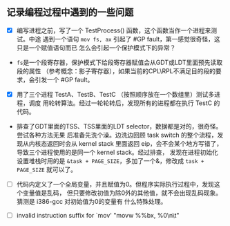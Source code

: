 ## 记录编程过程中遇到的一些问题

- [x] 编写进程之前，写了一个 TestProcess() 函数，这个函数当作一个进程来测试。中途
遇到一个语句 ``mov fs, ax`` 引起了 #GP fault，第一感觉很奇怪，这只是一个赋值语句而已
怎么会引起一个保护模式下的异常？

-  ``fs``是一个段寄存器，保护模式下给段寄存器赋值会从GDT或LDT里面预先读取段的属性
（参考概念：影子寄存器），如果当前的CPL\RPL不满足目的段的要求，会引发一个 #GP fault。

- [x] 用了三个进程 TestA、TestB、TestC （按照顺序放在一个数组里）测试多进程，调度
用轮转算法。经过一轮轮转后，发现所有的进程都在执行 TestC 的代码。

- 排查了GDT里面的TSS、TSS里面的LDT selector，数据都是对的，很奇怪。尝试各种方法无果
后准备先洗个澡。边洗边回顾 task switch 的整个流程，发现从内核态返回时会从 kernel stack
里面返回 eip，会不会某个地方写错了，导致三个进程使用的是同一个 kernel stack。经过排查，
发现在进程初始化设置堆栈时用的是 ``&task + PAGE_SIZE``，多加了一个&，修改成
``task + PAGE_SIZE`` 就可以了。

- [ ] 代码内定义了一个全局变量，并且赋值为0。但程序实际执行过程中，发现这个变量值是乱码，
但只要修改初值为除0外的其他值，就不会出现乱码现象。猜测是 i386-gcc 对初始值为0的变量有
什么特殊处理。

- [ ] invalid instruction suffix for `mov'
"movw   %%bx, %0\n\t"